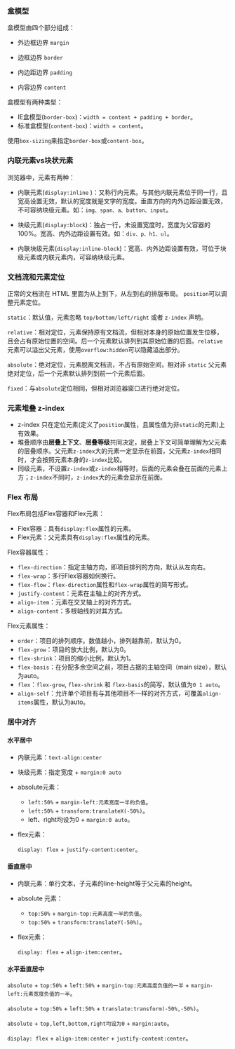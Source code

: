 ### 盒模型

盒模型由四个部分组成：

- 外边框边界 `margin`
- 边框边界 `border`

- 内边距边界 `padding`

- 内容边界 `content`

盒模型有两种类型：

- IE盒模型(`border-box`)：`width = content + padding + border`。
- 标准盒模型(`content-box`)：`width = content`。

使用`box-sizing`来指定`border-box`或`content-box`。

### 内联元素vs块状元素

浏览器中，元素有两种：

- 内联元素(`display:inline` )：又称行内元素。与其他内联元素位于同一行，且宽高设置无效，默认的宽度就是文字的宽度。垂直方向的内外边距设置无效，不可容纳块级元素。如：`img、span、a、button、input`。

- 块级元素(`display:block`)：独占一行，未设置宽度时，宽度为父容器的100%。宽高、内外边距设置有效。如：`div、p、h1、ul`。
- 内联块级元素(`display:inline-block`)：宽高、内外边距设置有效，可位于块级元素或内联元素内，可容纳块级元素。

### 文档流和元素定位

正常的文档流在 HTML 里面为从上到下，从左到右的排版布局。
`position`可以调整元素定位。

`static`：默认值，元素忽略 `top/bottom/left/right` 或者 `z-index` 声明。

`relative`：相对定位，元素保持原有文档流，但相对本身的原始位置发生位移，且会占有原始位置的空间。后一个元素默认排列到其原始位置的后面。`relative`元素可以溢出父元素，使用`overflow:hidden`可以隐藏溢出部分。

`absolute`：绝对定位，元素脱离文档流，不占有原始空间，相对非 `static` 父元素绝对定位，后一个元素默认排列到前一个元素后面。

`fixed`：与`absolute`定位相同，但相对浏览器窗口进行绝对定位。

### 元素堆叠 z-index

- z-index 只在定位元素(定义了`position`属性，且属性值为非`static`的元素)上有效果。
- 堆叠顺序由**层叠上下文**、**层叠等级**共同决定，层叠上下文可简单理解为父元素的层叠顺序。父元素`z-index`大的元素一定显示在前面，父元素`z-index`相同时，才会按照元素本身的`z-index`比较。
- 同级元素，不设置`z-index`或`z-index`相等时，后面的元素会叠在前面的元素上方；`z-index`不同时，`z-index`大的元素会显示在前面。

### Flex 布局

Flex布局包括Flex容器和Flex元素：

- Flex容器：具有`display:flex`属性的元素。
- Flex元素：父元素具有`display:flex`属性的元素。

Flex容器属性：

- `flex-direction`：指定主轴方向，即项目排列的方向，默认从左向右。
- `flex-wrap`：多行Flex容器如何换行。
- `flex-flow`：`flex-direction`属性和`flex-wrap`属性的简写形式。
- `justify-content`：元素在主轴上的对齐方式。
- `align-item`：元素在交叉轴上的对齐方式。
- `align-content`：多根轴线的对其方式。

Flex元素属性：

- `order`：项目的排列顺序。数值越小，排列越靠前，默认为0。
- `flex-grow`：项目的放大比例，默认为0。
- `flex-shrink`：项目的缩小比例，默认为1。
- `flex-basis`：在分配多余空间之前，项目占据的主轴空间（main size），默认为auto。
- `flex`：`flex-grow`, `flex-shrink` 和 `flex-basis`的简写，默认值为`0 1 auto`。
- `align-self`：允许单个项目有与其他项目不一样的对齐方式，可覆盖`align-items`属性，默认为auto。

### 居中对齐

#### 水平居中

- 内联元素：`text-align:center`

- 块级元素：指定宽度 + `margin:0 auto`

- absolute元素：

  - `left:50%` + `margin-left:元素宽度一半的负值`。
  - `left:50%` + `transform:translateX(-50%)`。
  - left、right均设为0 + `margin:0 auto`。

- flex元素：

  `display: flex` + `justify-content:center`。

#### 垂直居中

- 内联元素：单行文本，子元素的line-height等于父元素的height。

- absolute 元素：
  - `top:50%` + `margin-top:元素高度一半的负值`。
  - `top:50%` + `transform:translateY(-50%)`。
  
- flex元素：

  `display: flex` + `align-item:center`。

#### 水平垂直居中

`absolute` + `top:50%` + `left:50%` + `margin-top:元素高度负值的一半` + `margin-left:元素宽度负值的一半`。

`absolute` + `top:50%` + `left:50%` + `translate:transform(-50%,-50%)`。

`absolute` + `top,left,bottom,right均设为0` + `margin:auto`。

`display: flex` + `align-item:center` + `justify-content:center`。

